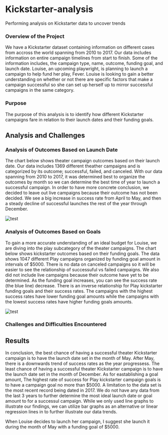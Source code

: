# Kickstarter-analysis
Performing analysis on Kickstarter data to uncover trends

### Overview of the Project
  We have a Kickstarter dataset containing information on different cases from accross the world spanning from 2010 to 2017. Our data includes information on entire campaign timelines from start to finish. Some of the information includes, the campaign type, name, outcome, funding goal, and launch date. Louise, an upcoming playwright, is planning to launch a campaign to help fund her play, Fever. Louise is looking to gain a better understanding on whether or not there are specific factors that make a campaign successful so she can set up herself up to mirror successful campaigns in the same category.

### Purpose
The purpose of this analysis is to identify how different Kickstarter campaigns fare in relation to their launch dates and their funding goals.

## Analysis and Challenges

### Analysis of Outcomes Based on Launch Date

  The chart below shows theater campaign outcomes based on their launch date. Our data includes 1369 different theather campaigns and is categorized by its outcome; successful, failed, and canceled. With our data spanning from 2010 to 2017, it was determined best to organize the outcomes by month so we can determine the best time of year to launch a successful campaign. In order to have more concrete conclusion, we decided to leave out live campaigns because their outcome has not been decided. 
  We see a big increase in success rate from April to May, and then a steady decline of successful launches the rest of the year through December.

![test](https://github.com/Jmsambaj/Kickstarter-analysis/blob/master/Theater_Outcomes_vs_Launch.png)

### Analysis of Outcomes Based on Goals
  To gain a more accurate understanding of an ideal budget for Louise, we are diving into the play subcategory of the theater campaigns. The chart below shows kickstarter outcomes based on their funding goals. The data shows 1047 different Play campaigns organized by funding goal amount in intervals of $5000. There is no data on canceled campaigns so it will be easier to see the relationship of successuful vs failed campaigns. We also did not include live campaigns because their outcome have yet to be determined. 
  As the funding goal increases, you can see the success rate (the blue line) decrease. There is an inverse relationship for Play kickstarter funding goals and their success rates. The campaigns with the highest success rates have lower funding goal amounts while the campaigns with the lowest success rates have higher funding goals amounts.



![test](https://github.com/Jmsambaj/Kickstarter-analysis/blob/master/Outcomes_vs_Goals.png)


### Challenges and Difficulties Encountered



## Results

  In conclusion, the best chance of having a successful theater Kickstarter campaign is to have the launch date set in the month of May. After May, there is a downwards trend of success rates as the year progressess. The least chance of having a successful theater Kickstarter campaign is to have the launch date set in the month of December. As for eastablishing a goal amount, The highest rate of success for Play kickstarter campaign goals is to have a campaign goal no more than $5000. A limitation to the data set is the most recent record being dated in 2017. We do not have any data from the last 3 years to further determine the most ideal launch date or goal amount to for a successul campaign. While we only used line graphs to illustrate our findings, we can utilize bar graphs as an alternative or linear regression lines in to further illustrate our data trends. 

When Louise decides to launch her campaign, I suggest she launch it during the month of May with a funding goal of $5000.
